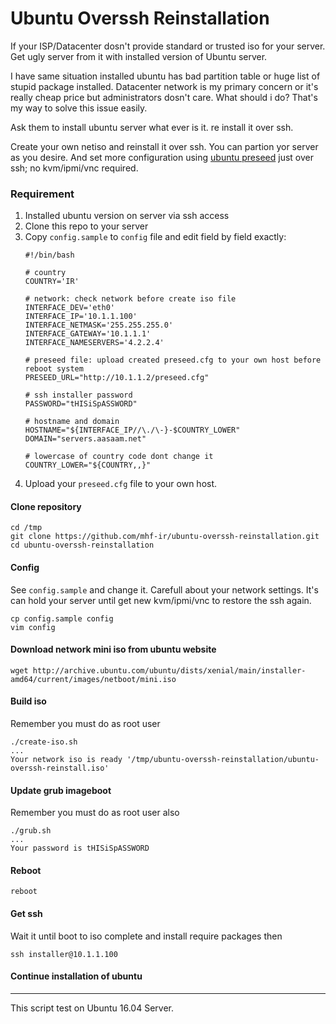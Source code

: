 # Ubuntu Overssh Reinstallation

If your ISP/Datacenter dosn't provide standard or trusted iso for your server. Get ugly server from it with installed version of Ubuntu server.

I have same situation installed ubuntu has bad partition table or huge list of stupid package installed. Datacenter network is my primary concern or it's really cheap price but administrators dosn't care. What should i do? That's my way to solve this issue easily.

Ask them to install ubuntu server what ever is it. re install it over ssh.

Create your own netiso and reinstall it over ssh. You can partion yor server as you desire. And set more configuration using [ubuntu preseed](https://help.ubuntu.com/lts/installation-guide/armhf/apbs02.html) just over ssh; no kvm/ipmi/vnc required.

### Requirement

1. Installed ubuntu version on server via ssh access
2. Clone this repo to your server
3. Copy `config.sample` to `config` file and edit field by field exactly:
    ```
    #!/bin/bash

    # country
    COUNTRY='IR'

    # network: check network before create iso file
    INTERFACE_DEV='eth0'
    INTERFACE_IP='10.1.1.100'
    INTERFACE_NETMASK='255.255.255.0'
    INTERFACE_GATEWAY='10.1.1.1'
    INTERFACE_NAMESERVERS='4.2.2.4'

    # preseed file: upload created preseed.cfg to your own host before reboot system
    PRESEED_URL="http://10.1.1.2/preseed.cfg"

    # ssh installer password
    PASSWORD="tHISiSpASSWORD"

    # hostname and domain
    HOSTNAME="${INTERFACE_IP//\./\-}-$COUNTRY_LOWER"
    DOMAIN="servers.aasaam.net"

    # lowercase of country code dont change it
    COUNTRY_LOWER="${COUNTRY,,}"
    ```
4. Upload your `preseed.cfg` file to your own host.

#### Clone repository
```
cd /tmp
git clone https://github.com/mhf-ir/ubuntu-overssh-reinstallation.git
cd ubuntu-overssh-reinstallation
```
#### Config
See `config.sample` and change it. Carefull about your network settings. It's can hold your server until get new kvm/ipmi/vnc to restore the ssh again.
```
cp config.sample config
vim config
```
#### Download network mini iso from ubuntu website
```
wget http://archive.ubuntu.com/ubuntu/dists/xenial/main/installer-amd64/current/images/netboot/mini.iso
```
#### Build iso
Remember you must do as root user
```
./create-iso.sh
...
Your network iso is ready '/tmp/ubuntu-overssh-reinstallation/ubuntu-overssh-reinstall.iso'
```
#### Update grub imageboot
Remember you must do as root user also
```
./grub.sh
...
Your password is tHISiSpASSWORD
```
#### Reboot
```
reboot
```
#### Get ssh
Wait it until boot to iso complete and install require packages then
```
ssh installer@10.1.1.100
```
#### Continue installation of ubuntu

---
This script test on Ubuntu 16.04 Server.
